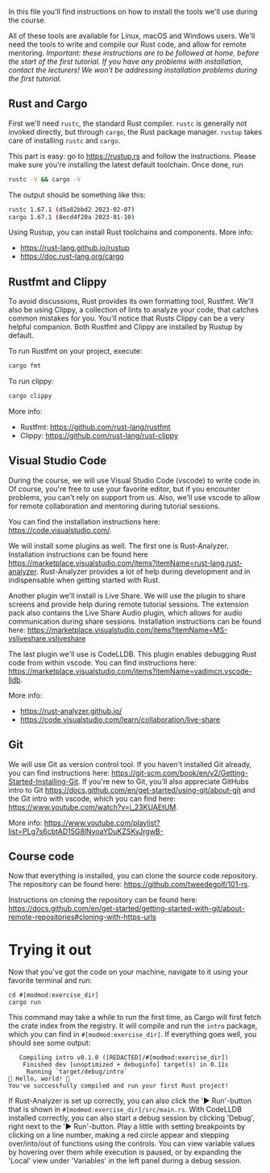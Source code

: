 In this file you'll find instructions on how to install the tools we'll use during the course.

All of these tools are available for Linux, macOS and Windows users.
We'll need the tools to write and compile our Rust code, and allow for remote mentoring.
*Important: these instructions are to be followed at home, before the start of the first tutorial.*
*If you have any problems with installation, contact the lecturers! We won't be addressing installation problems during the first tutorial.*

## Rust and Cargo
First we'll need `rustc`, the standard Rust compiler.
`rustc` is generally not invoked directly, but through `cargo`, the Rust package manager.
`rustup` takes care of installing `rustc` and `cargo`.

This part is easy: go to <https://rustup.rs> and follow the instructions.
Please make sure you're installing the latest default toolchain.
Once done, run

```bash
rustc -V && cargo -V
```

The output should be something like this:

```bash
rustc 1.67.1 (d5a82bbd2 2023-02-07)
cargo 1.67.1 (8ecd4f20a 2023-01-10)
```

Using Rustup, you can install Rust toolchains and components. More info: 
- <https://rust-lang.github.io/rustup>
- <https://doc.rust-lang.org/cargo>

## Rustfmt and Clippy
To avoid discussions, Rust provides its own formatting tool, Rustfmt.
We'll also be using Clippy, a collection of lints to analyze your code, that catches common mistakes for you.
You'll notice that Rusts Clippy can be a very helpful companion.
Both Rustfmt and Clippy are installed by Rustup by default.

To run Rustfmt on your project, execute:

```bash
cargo fmt
```

To run clippy:

```bash
cargo clippy
```

More info:
- Rustfmt: <https://github.com/rust-lang/rustfmt>
- Clippy: <https://github.com/rust-lang/rust-clippy>

## Visual Studio Code
During the course, we will use Visual Studio Code (vscode) to write code in.
Of course, you're free to use your favorite editor, but if you encounter problems, you can't rely on support from us.
Also, we'll use vscode to allow for remote collaboration and mentoring during tutorial sessions.

You can find the installation instructions here: <https://code.visualstudio.com/>.

We will install some plugins as well.
The first one is Rust-Analyzer.
Installation instructions can be found here <https://marketplace.visualstudio.com/items?itemName=rust-lang.rust-analyzer>.
Rust-Analyzer provides a lot of help during development and in indispensable when getting started with Rust.

Another plugin we'll install is Live Share.
We will use the plugin to share screens and provide help during remote tutorial sessions.
The extension pack also contains the Live Share Audio plugin, which allows for audio communication during share sessions.
Installation instructions can be found here: <https://marketplace.visualstudio.com/items?itemName=MS-vsliveshare.vsliveshare>

The last plugin we'll use is CodeLLDB.
This plugin enables debugging Rust code from within vscode.
You can find instructions here: <https://marketplace.visualstudio.com/items?itemName=vadimcn.vscode-lldb>.


More info:
- <https://rust-analyzer.github.io/>
- <https://code.visualstudio.com/learn/collaboration/live-share>

## Git
We will use Git as version control tool.
If you haven't installed Git already, you can find instructions here: <https://git-scm.com/book/en/v2/Getting-Started-Installing-Git>.
If you're new to Git, you'll also appreciate GitHubs intro to Git <https://docs.github.com/en/get-started/using-git/about-git> and the Git intro with vscode, which you can find here: <https://www.youtube.com/watch?v=i_23KUAEtUM>.

More info: <https://www.youtube.com/playlist?list=PLg7s6cbtAD15G8lNyoaYDuKZSKyJrgwB->

## Course code
Now that everything is installed, you can clone the source code repository.
The repository can be found here: <https://github.com/tweedegolf/101-rs>.


Instructions on cloning the repository can be found here: <https://docs.github.com/en/get-started/getting-started-with-git/about-remote-repositories#cloning-with-https-urls>

# Trying it out
Now that you've got the code on your machine, navigate to it using your favorite terminal and run:

```
cd #[modmod:exercise_dir]
cargo run
```

This command may take a while to run the first time, as Cargo will first fetch the crate index from the registry.
It will compile and run the `intro` package, which you can find in `#[modmod:exercise_dir]`.
If everything goes well, you should see some output:

```
   Compiling intro v0.1.0 ([REDACTED]/#[modmod:exercise_dir])
    Finished dev [unoptimized + debuginfo] target(s) in 0.11s
     Running `target/debug/intro`
🦀 Hello, world! 🦀
You've successfully compiled and run your first Rust project!
```
If Rust-Analyzer is set up correctly, you can also click the '▶️ Run'-button that is shown in `#[modmod:exercise_dir]/src/main.rs`.
With CodeLLDB installed correctly, you can also start a debug session by clicking 'Debug', right next to the '▶️ Run'-button.
Play a little with setting breakpoints by clicking on a line number, making a red circle appear and stepping over/into/out of functions using the controls.
You can view variable values by hovering over them while execution is paused, or by expanding the 'Local' view under 'Variables' in the left panel during a debug session.
